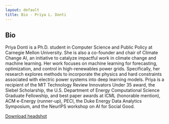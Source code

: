 ```yaml
---
layout: default
title: Bio - Priya L. Donti
---
```


## Bio

Priya Donti is a Ph.D. student in Computer Science and Public Policy at Carnegie Mellon University. She is also a co-founder and chair of Climate Change AI, an initiative to catalyze impactful work in climate change and machine learning. Her work focuses on machine learning for forecasting, optimization, and control in high-renewables power grids. Specifically, her research explores methods to incorporate the physics and hard constraints associated with electric power systems into deep learning models. Priya is a recipient of the MIT Technology Review Innovators Under 35 award, the Siebel Scholarship, the U.S. Department of Energy Computational Science Graduate Fellowship, and best paper awards at ICML (honorable mention), ACM e-Energy (runner-up), PECI, the Duke Energy Data Analytics Symposium, and the NeurIPS workshop on AI for Social Good.

<a href="/img/priyadonti.jpg" download>Download headshot</a>
